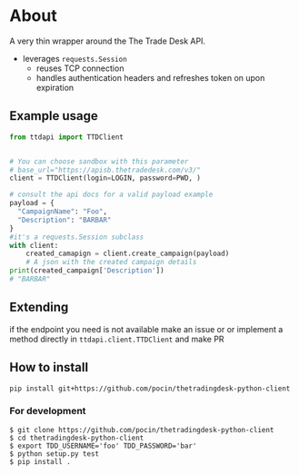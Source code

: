 # About
A very thin wrapper around the The Trade Desk API.

- leverages `requests.Session`
  - reuses TCP connection
  - handles authentication headers and refreshes token on upon expiration

## Example usage

```python
from ttdapi import TTDClient


# You can choose sandbox with this parameter
# base_url="https://apisb.thetradedesk.com/v3/"
client = TTDClient(login=LOGIN, password=PWD, )

# consult the api docs for a valid payload example
payload = {
  "CampaignName": "Foo",
  "Description": "BARBAR"
}
#it's a requests.Session subclass
with client:
    created_camapign = client.create_campaign(payload)
    # A json with the created campaign details
print(created_campaign['Description'])
# "BARBAR"
```

## Extending
if the endpoint you need is not available make an issue or  or implement a method directly in `ttdapi.client.TTDClient` and make PR

## How to install

`pip install git+https://github.com/pocin/thetradingdesk-python-client`

### For development
```
$ git clone https://github.com/pocin/thetradingdesk-python-client
$ cd thetradingdesk-python-client
$ export TDD_USERNAME='foo' TDD_PASSWORD='bar'
$ python setup.py test
$ pip install . 
```
